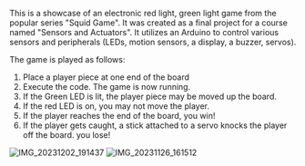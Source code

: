 This is a showcase of an electronic red light, green light game from the popular series "Squid Game". It was created as a final project for a course named "Sensors and Actuators".
It utilizes an Arduino to control various sensors and peripherals (LEDs, motion sensors, a display, a buzzer, servos). 

The game is played as follows:
1. Place a player piece at one end of the board
2. Execute the code. The game is now running.
3. If the Green LED is lit, the player piece may be moved up the board.
4. If the red LED is on, you may not move the player.
5. If the player reaches the end of the board, you win!
6. If the player gets caught, a stick attached to a servo knocks the player off the board. you lose!

![IMG_20231202_191437](https://github.com/user-attachments/assets/0041e2e2-df59-4358-8801-7897e138715b)
![IMG_20231126_161512](https://github.com/user-attachments/assets/85dc5c91-18fb-42ba-950f-58fc137b3cc5)
